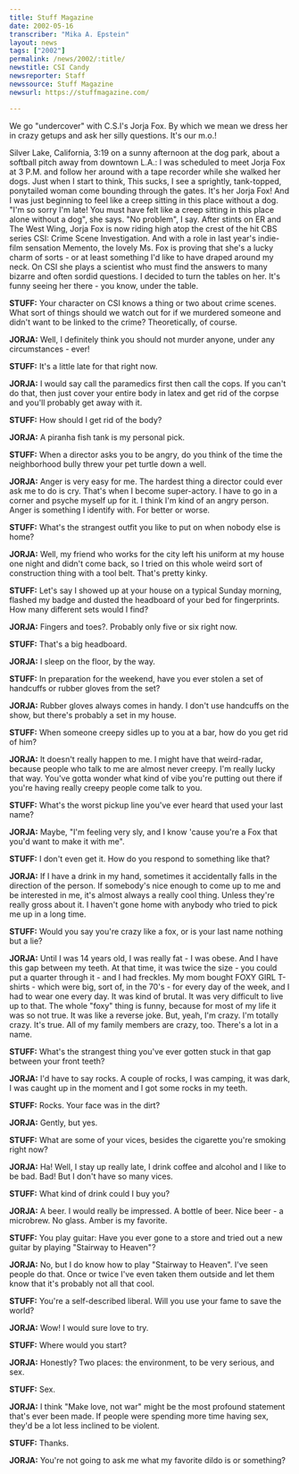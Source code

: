 ```yaml
---
title: Stuff Magazine
date: 2002-05-16
transcriber: "Mika A. Epstein"
layout: news
tags: ["2002"]
permalink: /news/2002/:title/
newstitle: CSI Candy
newsreporter: Staff
newssource: Stuff Magazine
newsurl: https://stuffmagazine.com/

---
```

We go "undercover" with C.S.I's Jorja Fox. By which we mean we dress her in crazy getups and ask her silly questions. It's our m.o.!

Silver Lake, California, 3:19 on a sunny afternoon at the dog park, about a softball pitch away from downtown L.A.: I was scheduled to meet Jorja Fox at 3 P.M. and follow her around with a tape recorder while she walked her dogs. Just when I start to think, This sucks, I see a sprightly, tank-topped, ponytailed woman come bounding through the gates. It's her Jorja Fox! And I was just beginning to feel like a creep sitting in this place without a dog. "I'm so sorry I'm late! You must have felt like a creep sitting in this place alone without a dog", she says. "No problem", I say. After stints on ER and The West Wing, Jorja Fox is now riding high atop the crest of the hit CBS series CSI: Crime Scene Investigation. And with a role in last year's indie-film sensation Memento, the lovely Ms. Fox is proving that she's a lucky charm of sorts - or at least something I'd like to have draped around my neck. On CSI she plays a scientist who must find the answers to many bizarre and often sordid questions. I decided to turn the tables on her. It's funny seeing her there - you know, under the table.

**STUFF:** Your character on CSI knows a thing or two about crime scenes. What sort of things should we watch out for if we murdered someone and didn't want to be linked to the crime? Theoretically, of course.

**JORJA:** Well, I definitely think you should not murder anyone, under any circumstances - ever!

**STUFF:** It's a little late for that right now.

**JORJA:** I would say call the paramedics first then call the cops. If you can't do that, then just cover your entire body in latex and get rid of the corpse and you'll probably get away with it.

**STUFF:** How should I get rid of the body?

**JORJA:** A piranha fish tank is my personal pick.

**STUFF:** When a director asks you to be angry, do you think of the time the neighborhood bully threw your pet turtle down a well.

**JORJA:** Anger is very easy for me. The hardest thing a director could ever ask me to do is cry. That's when I become super-actory. I have to go in a corner and psyche myself up for it. I think I'm kind of an angry person. Anger is something I identify with. For better or worse.

**STUFF:** What's the strangest outfit you like to put on when nobody else is home?

**JORJA:** Well, my friend who works for the city left his uniform at my house one night and didn't come back, so I tried on this whole weird sort of construction thing with a tool belt. That's pretty kinky.

**STUFF:** Let's say I showed up at your house on a typical Sunday morning, flashed my badge and dusted the headboard of your bed for fingerprints. How many different sets would I find?

**JORJA:** Fingers and toes?. Probably only five or six right now.

**STUFF:** That's a big headboard.

**JORJA:** I sleep on the floor, by the way.

**STUFF:** In preparation for the weekend, have you ever stolen a set of handcuffs or rubber gloves from the set?

**JORJA:** Rubber gloves always comes in handy. I don't use handcuffs on the show, but there's probably a set in my house.

**STUFF:** When someone creepy sidles up to you at a bar, how do you get rid of him?

**JORJA:** It doesn't really happen to me. I might have that weird-radar, because people who talk to me are almost never creepy. I'm really lucky that way. You've gotta wonder what kind of vibe you're putting out there if you're having really creepy people come talk to you.

**STUFF:** What's the worst pickup line you've ever heard that used your last name?

**JORJA:** Maybe, "I'm feeling very sly, and I know 'cause you're a Fox that you'd want to make it with me".

**STUFF:** I don't even get it. How do you respond to something like that?

**JORJA:** If I have a drink in my hand, sometimes it accidentally falls in the direction of the person. If somebody's nice enough to come up to me and be interested in me, it's almost always a really cool thing. Unless they're really gross about it. I haven't gone home with anybody who tried to pick me up in a long time.

**STUFF:** Would you say you're crazy like a fox, or is your last name nothing but a lie?

**JORJA:** Until I was 14 years old, I was really fat - I was obese. And I have this gap between my teeth. At that time, it was twice the size - you could put a quarter through it - and I had freckles. My mom bought FOXY GIRL T-shirts - which were big, sort of, in the 70's - for every day of the week, and I had to wear one every day. It was kind of brutal. It was very difficult to live up to that. The whole "foxy" thing is funny, because for most of my life it was so not true. It was like a reverse joke. But, yeah, I'm crazy. I'm totally crazy. It's true. All of my family members are crazy, too. There's a lot in a name.

**STUFF:** What's the strangest thing you've ever gotten stuck in that gap between your front teeth?

**JORJA:** I'd have to say rocks. A couple of rocks, I was camping, it was dark, I was caught up in the moment and I got some rocks in my teeth.

**STUFF:** Rocks. Your face was in the dirt?

**JORJA:** Gently, but yes.

**STUFF:** What are some of your vices, besides the cigarette you're smoking right now?

**JORJA:** Ha! Well, I stay up really late, I drink coffee and alcohol and I like to be bad. Bad! But I don't have so many vices.

**STUFF:** What kind of drink could I buy you?

**JORJA:** A beer. I would really be impressed. A bottle of beer. Nice beer - a microbrew. No glass. Amber is my favorite.

**STUFF:** You play guitar: Have you ever gone to a store and tried out a new guitar by playing "Stairway to Heaven"?

**JORJA:** No, but I do know how to play "Stairway to Heaven". I've seen people do that. Once or twice I've even taken them outside and let them know that it's probably not all that cool.

**STUFF:** You're a self-described liberal. Will you use your fame to save the world?

**JORJA:** Wow! I would sure love to try.

**STUFF:** Where would you start?

**JORJA:** Honestly? Two places: the environment, to be very serious, and sex.

**STUFF:** Sex.

**JORJA:** I think "Make love, not war" might be the most profound statement that's ever been made. If people were spending more time having sex, they'd be a lot less inclined to be violent.

**STUFF:** Thanks.

**JORJA:** You're not going to ask me what my favorite dildo is or something?
